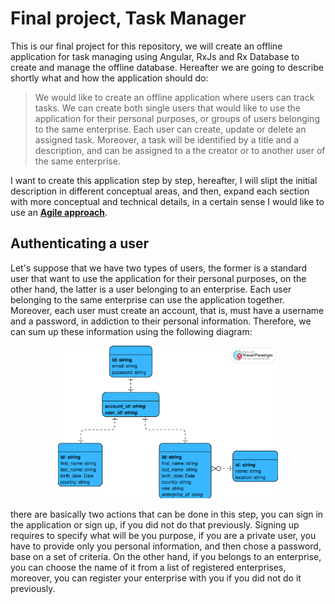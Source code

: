 # Final project, Task Manager

This is our final project for this repository, we will create an offline application for task managing using Angular, RxJs and Rx Database to create and manage the offline database. Hereafter we are going to describe shortly what and how the application should do:

> We would like to create an offline application where users can track tasks. We can create both single users that would like to use the application for their personal purposes, or groups of users belonging to the same enterprise. Each user can create, update or delete an assigned task. Moreover, a task will be identified by a title and a description, and can be assigned to a the creator or to another user of the same enterprise.

I want to create this application step by step, hereafter, I will slipt the initial description in different conceptual areas, and then, expand each section with more conceptual and technical details, in a certain sense I would like to use an [**Agile approach**](https://en.wikipedia.org/wiki/Agile_software_development).

## Authenticating a user

Let's suppose that we have two types of users, the former is a standard user that want to use the application for their personal purposes, on the other hand, the latter is a user belonging to an enterprise. Each user belonging to the same enterprise can use the application together. Moreover, each user must create an account, that is, must have a username and a password, in addiction to their personal information. Therefore, we can sum up these information using the following diagram:

<p align="center">
    <img src="./doc/assets/(Authentication) - ER Diagram.svg" alt="Authentication a user" style="width:70%">
</p>

there are basically two actions that can be done in this step, you can sign in the application or sign up, if you did not do that previously. Signing up requires to specify what will be you purpose, if you are a private user, you have to provide only you personal information, and then chose a password, base on a set of criteria. On the other hand, if you belongs to an enterprise, you can choose the name of it from a list of registered enterprises, moreover, you can register your enterprise with you if you did not do it previously.
